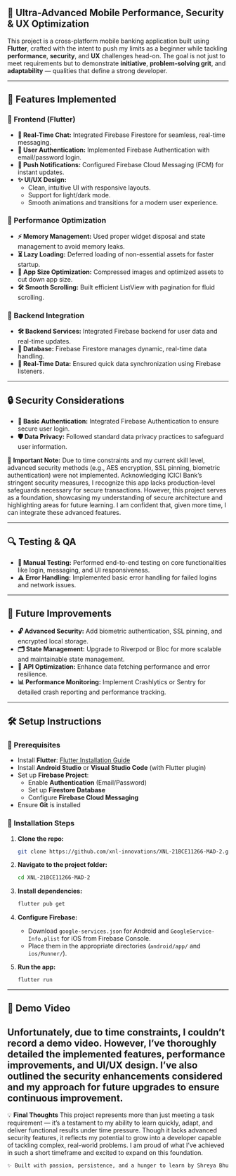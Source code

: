 
## 🚀 Ultra-Advanced Mobile Performance, Security & UX Optimization

This project is a cross-platform mobile banking application built using **Flutter**, crafted with the intent to push my limits as a beginner while tackling **performance**, **security**, and **UX** challenges head-on. The goal is not just to meet requirements but to demonstrate **initiative**, **problem-solving grit**, and **adaptability** — qualities that define a strong developer.

---

## 🌟 Features Implemented

### 🎯 Frontend (Flutter)
- **📲 Real-Time Chat:** Integrated Firebase Firestore for seamless, real-time messaging.
- **🔐 User Authentication:** Implemented Firebase Authentication with email/password login.
- **📩 Push Notifications:** Configured Firebase Cloud Messaging (FCM) for instant updates.
- **✨ UI/UX Design:**
  - Clean, intuitive UI with responsive layouts.
  - Support for light/dark mode.
  - Smooth animations and transitions for a modern user experience.

### 🚀 Performance Optimization
- **⚡ Memory Management:** Used proper widget disposal and state management to avoid memory leaks.
- **⏳ Lazy Loading:** Deferred loading of non-essential assets for faster startup.
- **📁 App Size Optimization:** Compressed images and optimized assets to cut down app size.
- **🛠️ Smooth Scrolling:** Built efficient ListView with pagination for fluid scrolling.

### 🔗 Backend Integration
- **🛠️ Backend Services:** Integrated Firebase backend for user data and real-time updates.
- **💾 Database:** Firebase Firestore manages dynamic, real-time data handling.
- **🔄 Real-Time Data:** Ensured quick data synchronization using Firebase listeners.

---

## 🔒 Security Considerations
- **🔑 Basic Authentication:** Integrated Firebase Authentication to ensure secure user login.
- **🛡️ Data Privacy:** Followed standard data privacy practices to safeguard user information.

🚨 **Important Note:**
Due to time constraints and my current skill level, advanced security methods (e.g., AES encryption, SSL pinning, biometric authentication) were not implemented. Acknowledging ICICI Bank’s stringent security measures, I recognize this app lacks production-level safeguards necessary for secure transactions. However, this project serves as a foundation, showcasing my understanding of secure architecture and highlighting areas for future learning. I am confident that, given more time, I can integrate these advanced features.

---

## 🔍 Testing & QA
- **🧪 Manual Testing:** Performed end-to-end testing on core functionalities like login, messaging, and UI responsiveness.
- **⚠️ Error Handling:** Implemented basic error handling for failed logins and network issues.

---

## 🔧 Future Improvements
- **🔓 Advanced Security:** Add biometric authentication, SSL pinning, and encrypted local storage.
- **🗂️ State Management:** Upgrade to Riverpod or Bloc for more scalable and maintainable state management.
- **🚀 API Optimization:** Enhance data fetching performance and error resilience.
- **📊 Performance Monitoring:** Implement Crashlytics or Sentry for detailed crash reporting and performance tracking.

---

## 🛠️ Setup Instructions

### 📌 Prerequisites
- Install **Flutter**: [Flutter Installation Guide](https://docs.flutter.dev/get-started/install)
- Install **Android Studio** or **Visual Studio Code** (with Flutter plugin)
- Set up **Firebase Project**:
  - Enable **Authentication** (Email/Password)
  - Set up **Firestore Database**
  - Configure **Firebase Cloud Messaging**
- Ensure **Git** is installed

### 🚀 Installation Steps

1. **Clone the repo:**
   ```bash
   git clone https://github.com/xnl-innovations/XNL-21BCE11266-MAD-2.git
   ```

2. **Navigate to the project folder:**
   ```bash
   cd XNL-21BCE11266-MAD-2
   ```

3. **Install dependencies:**
   ```bash
   flutter pub get
   ```

4. **Configure Firebase:**
   - Download `google-services.json` for Android and `GoogleService-Info.plist` for iOS from Firebase Console.
   - Place them in the appropriate directories (`android/app/` and `ios/Runner/`).

5. **Run the app:**
   ```bash
   flutter run
   ```

---

## 🎥 Demo Video

Unfortunately, due to time constraints, I couldn’t record a demo video. However, I’ve thoroughly detailed the implemented features, performance improvements, and UI/UX design. I’ve also outlined the security enhancements considered and my approach for future upgrades to ensure continuous improvement.
---

💡 **Final Thoughts**
This project represents more than just meeting a task requirement — it’s a testament to my ability to learn quickly, adapt, and deliver functional results under time pressure. Though it lacks advanced security features, it reflects my potential to grow into a developer capable of tackling complex, real-world problems. I am proud of what I’ve achieved in such a short timeframe and excited to expand on this foundation.

```bash
✨ Built with passion, persistence, and a hunger to learn by Shreya Bhuwania
```

